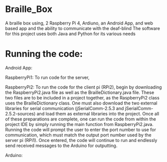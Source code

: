 # Braille_Box
A braille box using, 2 Raspberry Pi 4, Ardiuno, an Android App, and web based app and the ability to communicate with the deaf-blind
The software for this project uses both Java and Python for its various needs


# Running the code:

Android App: 

RaspberryPi1: To run code for the server, 

RaspberryPi2: To run the code for the client pi (RPi2), begin by downloading the RaspberryPi2.java file as well as the BrailleDictionary.java file. These two files are to be included in a project together, as the RaspberryPi2 class uses the BrailleDictionary class. One must also download the two external libraries for serial communication (jSerialComm-2.5.3 and jSerialComm-2.5.2-sources) and load them as external libraries into the project. Once all of these preparations are complete, one can run the code from within the project IDE by simply running the main function from RaspberryPi2.java. Running the code will prompt the user to enter the port number to use for communication, which must match the output port number used by the server pi (RPi1). Once entered, the code will continue to run and endlessly send received messages to the Arduino for outputting.

Arduino:

